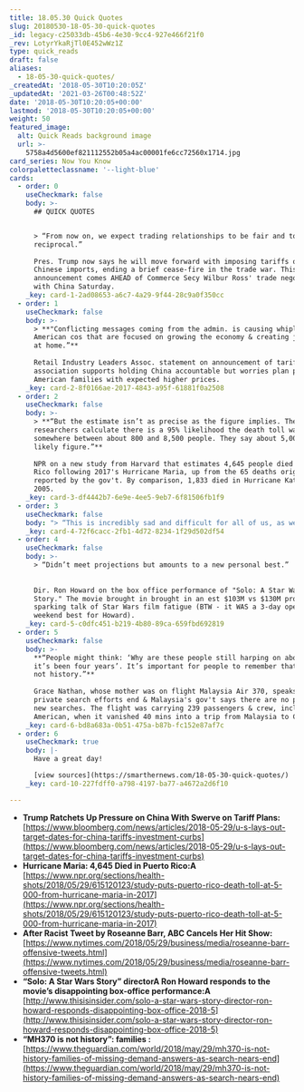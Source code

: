 ```yaml
---
title: 18.05.30 Quick Quotes
slug: 20180530-18-05-30-quick-quotes
_id: legacy-c25033db-45b6-4e30-9cc4-927e466f21f0
_rev: LotyrYkaRjTl0E452wWz1Z
type: quick_reads
draft: false
aliases:
  - 18-05-30-quick-quotes/
_createdAt: '2018-05-30T10:20:05Z'
_updatedAt: '2021-03-26T00:48:52Z'
date: '2018-05-30T10:20:05+00:00'
lastmod: '2018-05-30T10:20:05+00:00'
weight: 50
featured_image:
  alt: Quick Reads background image
  url: >-
    5758a4d5600ef821112552b05a4ac00001fe6cc72560x1714.jpg
card_series: Now You Know
colorpaletteclassname: '--light-blue'
cards:
  - order: 0
    useCheckmark: false
    body: >-
      ## QUICK QUOTES


      > “From now on, we expect trading relationships to be fair and to be
      reciprocal.”  
        
      Pres. Trump now says he will move forward with imposing tariffs on $50B of
      Chinese imports, ending a brief cease-fire in the trade war. This
      announcement comes AHEAD of Commerce Secy Wilbur Ross' trade negotiations
      with China Saturday.
    _key: card-1-2ad08653-a6c7-4a29-9f44-28c9a0f350cc
  - order: 1
    useCheckmark: false
    body: >-
      > **"Conflicting messages coming from the admin. is causing whiplash for
      American cos that are focused on growing the economy & creating jobs here
      at home.”**  
        
      Retail Industry Leaders Assoc. statement on announcement of tariffs. The
      association supports holding China accountable but worries plan punishes
      American families with expected higher prices.
    _key: card-2-8f0166ae-2017-4843-a95f-61881f0a2508
  - order: 2
    useCheckmark: false
    body: >-
      > **“But the estimate isn’t as precise as the figure implies. The
      researchers calculate there is a 95% likelihood the death toll was
      somewhere between about 800 and 8,500 people. They say about 5,000 is a
      likely figure.”**  
        
      NPR on a new study from Harvard that estimates 4,645 people died in Puerto
      Rico following 2017's Hurricane Maria, up from the 65 deaths originally
      reported by the gov't. By comparison, 1,833 died in Hurricane Katrina in
      2005.
    _key: card-3-df4442b7-6e9e-4ee5-9eb7-6f81506fb1f9
  - order: 3
    useCheckmark: false
    body: "> “This is incredibly sad and difficult for all of us, as we’ve created a show that we believe in, are proud of, and that audiences lovea\x14 one that is separate and apart from the opinions and words of one cast member.”  \n  \nSara Gilbert, actress, from Roseanne tweeting about the show's cancellation after a a racist tweet from star, Roseanne Barr."
    _key: card-4-72f6cacc-2fb1-4d72-8234-1f29d502df54
  - order: 4
    useCheckmark: false
    body: >-
      > “Didn’t meet projections but amounts to a new personal best.”  
        
        
      Dir. Ron Howard on the box office performance of "Solo: A Star Wars
      Story." The movie brought in brought in an est $103M vs $130M projected
      sparking talk of Star Wars film fatigue (BTW - it WAS a 3-day opening
      weekend best for Howard).
    _key: card-5-c0dfc451-b219-4b80-89ca-659fbd692819
  - order: 5
    useCheckmark: false
    body: >-
      **“People might think: ‘Why are these people still harping on about this,
      it’s been four years’. It’s important for people to remember that MH370 is
      not history.”**  
        
      Grace Nathan, whose mother was on flight Malaysia Air 370, speaks out as
      private search efforts end & Malaysia's gov't says there are no plans for
      new searches. The flight was carrying 239 passengers & crew, including an
      American, when it vanished 40 mins into a trip from Malaysia to China.
    _key: card-6-bd8a683a-0b51-475a-b87b-fc152e87af7c
  - order: 6
    useCheckmark: true
    body: |-
      Have a great day!

      [view sources](https://smarthernews.com/18-05-30-quick-quotes/)
    _key: card-10-227fdff0-a798-4197-ba77-a4672a2d6f10

---
```

* **Trump Ratchets Up Pressure on China With Swerve on Tariff Plans:**  
[https://www.bloomberg.com/news/articles/2018-05-29/u-s-lays-out-target-dates-for-china-tariffs-investment-curbs](https://www.bloomberg.com/news/articles/2018-05-29/u-s-lays-out-target-dates-for-china-tariffs-investment-curbs)
* **Hurricane Maria: 4,645 Died in Puerto Rico:A**  
[https://www.npr.org/sections/health-shots/2018/05/29/615120123/study-puts-puerto-rico-death-toll-at-5-000-from-hurricane-maria-in-2017](https://www.npr.org/sections/health-shots/2018/05/29/615120123/study-puts-puerto-rico-death-toll-at-5-000-from-hurricane-maria-in-2017)
* **After Racist Tweet by Roseanne Barr, ABC Cancels Her Hit Show:**  
[https://www.nytimes.com/2018/05/29/business/media/roseanne-barr-offensive-tweets.html](https://www.nytimes.com/2018/05/29/business/media/roseanne-barr-offensive-tweets.html)
* **“Solo: A Star Wars Story” directorA Ron Howard responds to the movie’s disappointing box-office performance:A**  
[http://www.thisisinsider.com/solo-a-star-wars-story-director-ron-howard-responds-disappointing-box-office-2018-5](http://www.thisisinsider.com/solo-a-star-wars-story-director-ron-howard-responds-disappointing-box-office-2018-5)
* **“MH370 is not history”: families :**  
[https://www.theguardian.com/world/2018/may/29/mh370-is-not-history-families-of-missing-demand-answers-as-search-nears-end](https://www.theguardian.com/world/2018/may/29/mh370-is-not-history-families-of-missing-demand-answers-as-search-nears-end)